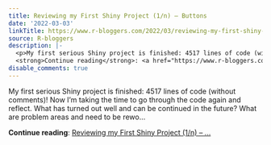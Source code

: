 ```yaml
---
title: Reviewing my First Shiny Project (1/n) – Buttons
date: '2022-03-03'
linkTitle: https://www.r-bloggers.com/2022/03/reviewing-my-first-shiny-project-1-n-buttons/
source: R-bloggers
description: |-
  <p>My first serious Shiny project is finished: 4517 lines of code (without comments)! Now I’m taking the time to go through the code again and reflect. What has turned out well and can be continued in the future? What are problem areas and need to be rewo...</p>
  <strong>Continue reading</strong>: <a href="https://www.r-bloggers.com/2022/03/reviewing-my-first-shiny-project-1-n-buttons/">Reviewing my First Shiny Project (1/n) – ...
disable_comments: true
---
```

<p>My first serious Shiny project is finished: 4517 lines of code (without comments)! Now I’m taking the time to go through the code again and reflect. What has turned out well and can be continued in the future? What are problem areas and need to be rewo...</p>
<strong>Continue reading</strong>: <a href="https://www.r-bloggers.com/2022/03/reviewing-my-first-shiny-project-1-n-buttons/">Reviewing my First Shiny Project (1/n) – ...